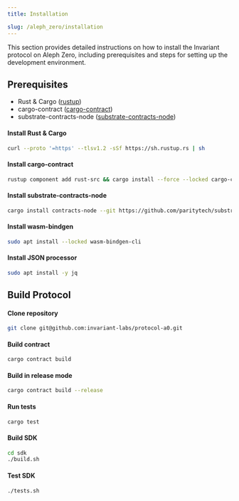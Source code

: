 ```yaml
---
title: Installation

slug: /aleph_zero/installation
---
```


This section provides detailed instructions on how to install the Invariant protocol on Aleph Zero, including prerequisites and steps for setting up the development environment.

## Prerequisites

- Rust & Cargo ([rustup](https://www.rust-lang.org/tools/install))
- cargo-contract ([cargo-contract](https://github.com/paritytech/cargo-contract))
- substrate-contracts-node ([substrate-contracts-node](https://github.com/paritytech/substrate-contracts-node))

#### Install Rust & Cargo

```bash
curl --proto '=https' --tlsv1.2 -sSf https://sh.rustup.rs | sh
```

#### Install cargo-contract

```bash
rustup component add rust-src && cargo install --force --locked cargo-contract
```

#### Install substrate-contracts-node

```bash
cargo install contracts-node --git https://github.com/paritytech/substrate-contracts-node.git
```

#### Install wasm-bindgen

```bash
sudo apt install --locked wasm-bindgen-cli
```

#### Install JSON processor

```bash
sudo apt install -y jq
```

## Build Protocol

#### Clone repository

```bash
git clone git@github.com:invariant-labs/protocol-a0.git
```

#### Build contract

```bash
cargo contract build
```

#### Build in release mode

```bash
cargo contract build --release
```

#### Run tests

```bash
cargo test
```

#### Build SDK

```bash
cd sdk
./build.sh
```

#### Test SDK

```bash
./tests.sh
```

